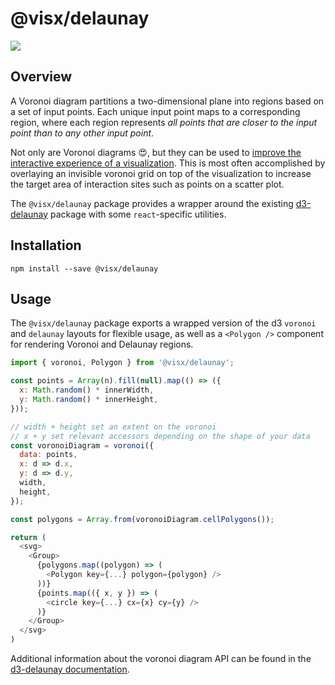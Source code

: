 # @visx/delaunay

<a title="@visx/delaunay npm downloads" href="https://www.npmjs.com/package/@visx/delaunay">
  <img src="https://img.shields.io/npm/dm/@visx/delaunay.svg?style=flat-square" />
</a>

## Overview

A Voronoi diagram partitions a two-dimensional plane into regions based on a set of input points.
Each unique input point maps to a corresponding region, where each region represents _all points
that are closer to the input point than to any other input point_.

Not only are Voronoi diagrams 😍, but they can be used to
[improve the interactive experience of a visualization](https://www.visualcinnamon.com/2015/07/voronoi.html).
This is most often accomplished by overlaying an invisible voronoi grid on top of the visualization
to increase the target area of interaction sites such as points on a scatter plot.

The `@visx/delaunay` package provides a wrapper around the existing
[d3-delaunay](https://github.com/d3/d3-delaunay) package with some `react`-specific utilities.

## Installation

```
npm install --save @visx/delaunay
```

## Usage

The `@visx/delaunay` package exports a wrapped version of the d3 `voronoi` and `delaunay` layouts for flexible usage,
as well as a `<Polygon />` component for rendering Voronoi and Delaunay regions.

```js
import { voronoi, Polygon } from '@visx/delaunay';

const points = Array(n).fill(null).map(() => ({
  x: Math.random() * innerWidth,
  y: Math.random() * innerHeight,
}));

// width + height set an extent on the voronoi
// x + y set relevant accessors depending on the shape of your data
const voronoiDiagram = voronoi({
  data: points,
  x: d => d.x,
  y: d => d.y,
  width,
  height,
});

const polygons = Array.from(voronoiDiagram.cellPolygons());

return (
  <svg>
    <Group>
      {polygons.map((polygon) => (
        <Polygon key={...} polygon={polygon} />
      ))}
      {points.map(({ x, y }) => (
        <circle key={...} cx={x} cy={y} />
      )}
    </Group>
  </svg>
)
```

Additional information about the voronoi diagram API can be found in the
[d3-delaunay documentation](https://github.com/d3/d3-delaunay#voronoi).
